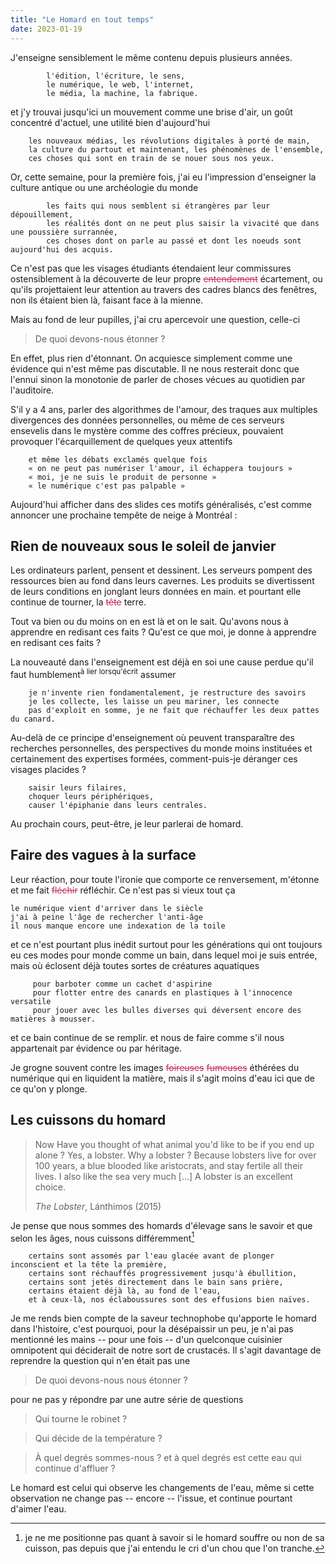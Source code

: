 ```yaml
---
title: "Le Homard en tout temps"
date: 2023-01-19
---
```


J'enseigne sensiblement le même contenu depuis plusieurs années. 

            l'édition, l'écriture, le sens,
            le numérique, le web, l'internet, 
            le média, la machine, la fabrique.

et j'y trouvai jusqu'ici un mouvement comme une brise d'air, un goût concentré d'actuel, une utilité bien d'aujourd'hui 

        les nouveaux médias, les révolutions digitales à porté de main,
        la culture du partout et maintenant, les phénomènes de l'ensemble,
        ces choses qui sont en train de se nouer sous nos yeux.

Or, cette semaine, pour la première fois, j'ai eu l'impression d'enseigner la culture antique ou une archéologie du monde 

            les faits qui nous semblent si étrangères par leur dépouillement,
            les réalités dont on ne peut plus saisir la vivacité que dans une poussière surrannée,
            ces choses dont on parle au passé et dont les noeuds sont aujourd'hui des acquis.

Ce n'est pas que les visages étudiants étendaient leur commissures ostensiblement à la découverte de leur propre <strike style='color:rgb(196, 43, 94);'><span class="rayure">entendement</span></strike> écartement, ou qu'ils projettaient leur attention au travers des cadres blancs des fenêtres, non ils étaient bien là, faisant face à la mienne. 

Mais au fond de leur pupilles, j'ai cru apercevoir une question, celle-ci

> De quoi devons-nous étonner ? 

En effet, plus rien d'étonnant. On acquiesce simplement comme une évidence qui n'est même pas discutable. Il ne nous resterait donc que l'ennui sinon la monotonie de parler de choses vécues au quotidien par l'auditoire. 

S'il y a 4 ans, parler des algorithmes de l'amour, des traques aux multiples divergences des données personnelles, ou même de ces serveurs ensevelis dans le mystère comme des coffres précieux, pouvaient provoquer l'écarquillement de quelques yeux attentifs

        et même les débats exclamés quelque fois 
        « on ne peut pas numériser l'amour, il échappera toujours »
        « moi, je ne suis le produit de personne »
        « le numérique c'est pas palpable »

Aujourd'hui afficher dans des slides ces motifs généralisés, c'est comme annoncer une prochaine tempête de neige à Montréal : 

## Rien de nouveaux sous le soleil de janvier 

Les ordinateurs parlent, pensent et dessinent.
Les serveurs pompent des ressources bien au fond dans leurs cavernes.
Les produits se divertissent de leurs conditions en jonglant leurs données en main.
et pourtant elle continue de tourner, la <strike style='color:rgb(196, 43, 94);'><span class="rayure">tête</span></strike> terre.

Tout va bien ou du moins on en est là et on le sait. Qu'avons nous à apprendre en redisant ces faits ? Qu'est ce que moi, je donne à apprendre en redisant ces faits ? 

La nouveauté dans l'enseignement est déjà en soi une cause perdue qu'il faut humblement<sup>à lier lorsqu'écrit</sup> assumer 
 
        je n'invente rien fondamentalement, je restructure des savoirs 
        je les collecte, les laisse un peu mariner, les connecte
        pas d'exploit en somme, je ne fait que réchauffer les deux pattes du canard.

Au-delà de ce principe d'enseignement où peuvent transparaître des recherches personnelles, des perspectives du monde moins instituées et certainement des expertises formées, comment-puis-je déranger ces visages placides ?

        saisir leurs filaires, 
        choquer leurs périphériques,
        causer l'épiphanie dans leurs centrales.

Au prochain cours, peut-être, je leur parlerai de homard. 

## Faire des vagues à la surface

Leur réaction, pour toute l'ironie que comporte ce renversement, m'étonne et me fait <strike style='color:rgb(196, 43, 94);'><span class="rayure">fléchir</span></strike> réfléchir. Ce n'est pas si vieux tout ça

    le numérique vient d'arriver dans le siècle
    j'ai à peine l'âge de rechercher l'anti-âge
    il nous manque encore une indexation de la toile 

et ce n'est pourtant plus inédit surtout pour les générations qui ont toujours eu ces modes pour monde comme un bain, dans lequel moi je suis entrée, mais où éclosent déjà toutes sortes de créatures aquatiques 

         pour barboter comme un cachet d'aspirine
         pour flotter entre des canards en plastiques à l'innocence versatile
         pour jouer avec les bulles diverses qui déversent encore des matières à mousser.

et ce bain continue de se remplir. 
et nous de faire comme s'il nous appartenait par évidence ou par héritage.

Je grogne souvent contre les images <strike style='color:rgb(196, 43, 94);'><span class="rayure">foireuses</span></strike> <strike style='color:rgb(196, 43, 94);'><span class="rayure">fumeuses</span></strike> éthérées du numérique qui en liquident la matière, mais il s'agit moins d'eau ici que de ce qu'on y plonge. 

## Les cuissons du homard

> Now Have you thought of what animal you'd like to be if you end up alone ? 
> Yes, a lobster. 
> Why a lobster ? 
> Because lobsters live for over 100 years, a blue blooded like aristocrats, and stay fertile all their lives. I also like the sea very much
[...]
> A lobster is an excellent choice.
>
> *The Lobster*, Lánthimos (2015)

Je pense que nous sommes des homards d'élevage sans le savoir et que selon les âges, nous cuissons différemment[^1] 

        certains sont assomés par l'eau glacée avant de plonger inconscient et la tête la première,
        certains sont réchauffés progressivement jusqu'à ébullition,
        certains sont jetés directement dans le bain sans prière,
        certains étaient déjà là, au fond de l'eau,
        et à ceux-là, nos éclaboussures sont des effusions bien naïves.

Je me rends bien compte de la saveur technophobe qu'apporte le homard dans l'histoire, c'est pourquoi, pour la désépaissir un peu, je n'ai pas mentionné les mains -- pour une fois -- d'un quelconque cuisinier omnipotent qui déciderait de notre sort de crustacés. Il s'agit davantage de reprendre la question qui n'en était pas une 

> De quoi devons-nous nous étonner ? 

pour ne pas y répondre par une autre série de questions 

> Qui tourne le robinet ? 

> Qui décide de la température ? 

> À quel degrés sommes-nous ? et à quel degrés est cette eau qui continue d'affluer ?

[^1]: je ne me positionne pas quant à savoir si le homard souffre ou non de sa cuisson, pas depuis que j'ai entendu le cri d'un chou que l'on tranche. 

Le homard est celui qui observe les changements de l'eau, même si cette observation ne change pas -- encore -- l'issue, et continue pourtant d'aimer l'eau.

